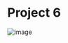 # Project 6
![image](https://user-images.githubusercontent.com/77779003/174719960-e75f9a13-18fc-4c6a-9d09-4ff9092da70a.png)
